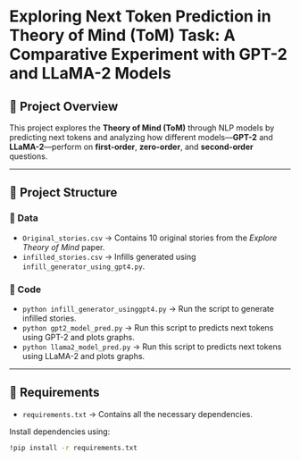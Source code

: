 # Exploring Next Token Prediction in Theory of Mind (ToM) Task: A Comparative Experiment with GPT-2 and LLaMA-2 Models

## 🧠 Project Overview

This project explores the **Theory of Mind (ToM)** through NLP models by predicting next tokens and analyzing how different models—**GPT-2** and **LLaMA-2**—perform on **first-order**, **zero-order**, and **second-order** questions.

---

## 📁 Project Structure

### 🔹 Data
- `Original_stories.csv` → Contains 10 original stories from the *Explore Theory of Mind* paper.
- `infilled_stories.csv` → Infills generated using `infill_generator_using_gpt4.py`.

### 🔹 Code
- `python infill_generator_usinggpt4.py` → Run the script to generate infilled stories.
- `python gpt2_model_pred.py` → Run this script to predicts next tokens using GPT-2 and plots graphs.
- `python llama2_model_pred.py` → Run this script to predicts next tokens using LLaMA-2 and plots graphs.

---

## 🧰 Requirements

- `requirements.txt` → Contains all the necessary dependencies.

Install dependencies using:

```bash
!pip install -r requirements.txt

